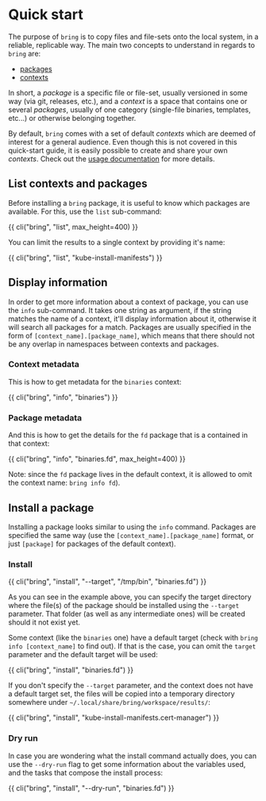 # Quick start

The purpose of `bring` is to copy files and file-sets onto the local system, in a reliable, replicable way. The main two concepts to understand in regards to `bring` are:

- [packages](/docs/reference/packages)
- [contexts](/docs/reference/contexts)

In short, a *package* is a specific file or file-set, usually versioned in some way (via git, releases, etc.), and a *context* is a space that contains one or several *packages*, usually of one category (single-file binaries, templates, etc...) or otherwise belonging together.

By default, `bring` comes with a set of default *contexts* which are deemed of interest for a general audience. Even though this is not covered in this quick-start guide, it is easily possible to create and share your own *contexts*. Check out the [usage documentation](/docs/usage) for more details.

## List contexts and packages

Before installing a `bring` package, it is useful to know which packages are available. For this, use the ``list`` sub-command:

<div class="code-max-height">
{{ cli("bring", "list", max_height=400) }}
</div>

You can limit the results to a single context by providing it's name:

{{ cli("bring", "list", "kube-install-manifests") }}

## Display information

In order to get more information about a context of package, you can use the ``info`` sub-command. It takes one string as argument, if the string matches the name of a context, it'll display information about it, otherwise it will search all packages for a match. Packages are usually specified in the form of ``[context_name].[package_name]``, which means that there should not be any overlap in namespaces between contexts and packages.

### Context metadata

This is how to get metadata for the ``binaries`` context:

{{ cli("bring", "info", "binaries") }}

### Package metadata

And this is how to get the details for the ``fd`` package that is a contained in that context:

{{ cli("bring", "info", "binaries.fd", max_height=400) }}

Note: since the ``fd`` package lives in the default context, it is allowed to omit the context name: ``bring info fd``).

## Install a package

Installing a package looks similar to using the ``info`` command. Packages are specified the same way (use the ``[context_name].[package_name]`` format, or just ``[package]`` for packages of the default context).

### Install

{{ cli("bring", "install", "--target", "/tmp/bin", "binaries.fd") }}

As you can see in the example above, you can specify the target directory where the file(s) of the package should be installed using the ``--target`` parameter. That folder (as well as any intermediate ones) will be created should it not exist yet.

Some context (like the ``binaries`` one) have a default target (check with ``bring info [context_name]`` to find out). If that is the case, you can omit the ``target`` parameter and the default target will be used:

{{ cli("bring", "install", "binaries.fd") }}

If you don't specify the ``--target`` parameter, and the context does not have a default target set, the files will be copied into a temporary directory somewhere under `~/.local/share/bring/workspace/results/`:

{{ cli("bring", "install", "kube-install-manifests.cert-manager") }}

### Dry run

In case you are wondering what the install command actually does, you can use the ``--dry-run`` flag to get some information about the variables used, and the tasks that compose the install process:

{{ cli("bring", "install", "--dry-run", "binaries.fd") }}

